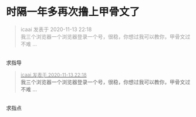 # 时隔一年多再次撸上甲骨文了


<div class="quote"><blockquote><font color="#999999">icaai 发表于 2020-11-13 22:18</font><br />
<font color="#999999">我三个浏览器一个浏览器登录一个号，很稳，你想过我可以教你，甲骨文过不难 ...</font></blockquote></div><br />
求指导

<div class="quote"><blockquote><font size="2"><a href="https://www.hostloc.com/forum.php?mod=redirect&amp;goto=findpost&amp;pid=9450797&amp;ptid=766389" target="_blank"><font color="#999999">icaai 发表于 2020-11-13 22:18</font></a></font><br />
我三个浏览器一个浏览器登录一个号，很稳，你想过我可以教你，甲骨文过不难 ...</blockquote></div><br />
求指点
